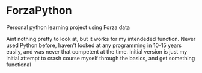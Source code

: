 # ForzaPython
Personal python learning project using Forza data

Aint nothing pretty to look at, but it works for my intendeded function.
Never used Python before, haven't looked at any programming in 10-15 years easily, and was never that competent at the time. 
Initial version is just my initial attempt to crash course myself through the basics, and get something functional
